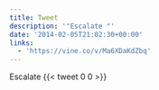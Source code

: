 ```yaml
---
title: Tweet
description: '"Escalate "'
date: '2014-02-05T21:02:30+00:00'
links:
  - 'https://vine.co/v/Ma6XDaKdZbq'
---
```

Escalate 
      {{< tweet 0 0 >}}
    
